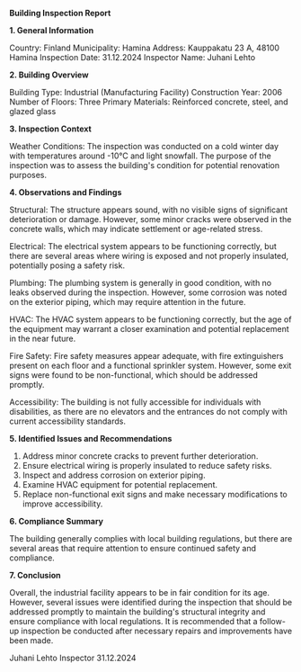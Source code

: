  **Building Inspection Report**

**1. General Information**

Country: Finland
Municipality: Hamina
Address: Kauppakatu 23 A, 48100 Hamina
Inspection Date: 31.12.2024
Inspector Name: Juhani Lehto

**2. Building Overview**

Building Type: Industrial (Manufacturing Facility)
Construction Year: 2006
Number of Floors: Three
Primary Materials: Reinforced concrete, steel, and glazed glass

**3. Inspection Context**

Weather Conditions: The inspection was conducted on a cold winter day with temperatures around -10°C and light snowfall. The purpose of the inspection was to assess the building's condition for potential renovation purposes.

**4. Observations and Findings**

Structural: The structure appears sound, with no visible signs of significant deterioration or damage. However, some minor cracks were observed in the concrete walls, which may indicate settlement or age-related stress.

Electrical: The electrical system appears to be functioning correctly, but there are several areas where wiring is exposed and not properly insulated, potentially posing a safety risk.

Plumbing: The plumbing system is generally in good condition, with no leaks observed during the inspection. However, some corrosion was noted on the exterior piping, which may require attention in the future.

HVAC: The HVAC system appears to be functioning correctly, but the age of the equipment may warrant a closer examination and potential replacement in the near future.

Fire Safety: Fire safety measures appear adequate, with fire extinguishers present on each floor and a functional sprinkler system. However, some exit signs were found to be non-functional, which should be addressed promptly.

Accessibility: The building is not fully accessible for individuals with disabilities, as there are no elevators and the entrances do not comply with current accessibility standards.

**5. Identified Issues and Recommendations**

1. Address minor concrete cracks to prevent further deterioration.
2. Ensure electrical wiring is properly insulated to reduce safety risks.
3. Inspect and address corrosion on exterior piping.
4. Examine HVAC equipment for potential replacement.
5. Replace non-functional exit signs and make necessary modifications to improve accessibility.

**6. Compliance Summary**

The building generally complies with local building regulations, but there are several areas that require attention to ensure continued safety and compliance.

**7. Conclusion**

Overall, the industrial facility appears to be in fair condition for its age. However, several issues were identified during the inspection that should be addressed promptly to maintain the building's structural integrity and ensure compliance with local regulations. It is recommended that a follow-up inspection be conducted after necessary repairs and improvements have been made.

Juhani Lehto
Inspector
31.12.2024